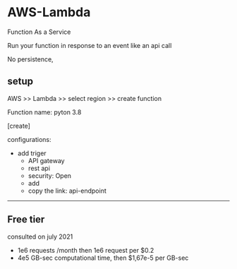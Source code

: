 # AWS-Lambda

Function As a Service

Run your function in response to an event like an api call

No persistence,

## setup
AWS >> Lambda >> select region >> create function

Function name:
pyton 3.8

[create]

configurations:
* add triger
  * API gateway
  *  rest api
  * security: Open
  * add
  * copy the link: api-endpoint

***
## Free tier
consulted on july 2021
* 1e6 requests /month  then 1e6 request per $0.2
* 4e5 GB-sec  computational time, then $1,67e-5  per GB-sec
